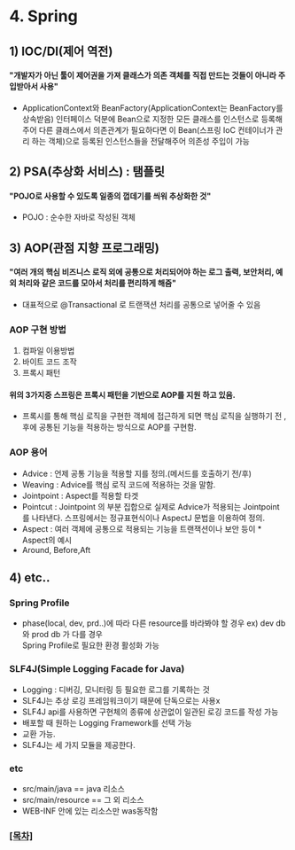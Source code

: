 # 4. Spring

## 1) IOC/DI(제어 역전)

#### "개발자가 아닌 툴이 제어권을 가져 클래스가 의존 객체를 직접 만드는 것들이 아니라 주입받아서 사용"

* ApplicationContext와 BeanFactory(ApplicationContext는 BeanFactory를 상속받음) 인터페이스 덕분에 Bean으로 지정한 모든 클래스를 인스턴스로 등록해주어 다른 클래스에서 의존관계가 필요하다면 이 Bean(스프링 IoC 컨테이너가 관리 하는 객체)으로 등록된 인스턴스들을 전달해주어 의존성 주입이 가능

## 2) PSA(추상화 서비스) : 탬플릿

#### "POJO로 사용할 수 있도록 일종의 껍데기를 씌워 추상화한 것"
* POJO : 순수한 자바로 작성된 객체

## 3) AOP(관점 지향 프로그래밍)

#### "여러 개의 핵심 비즈니스 로직 외에 공통으로 처리되어야 하는 로그 출력, 보안처리, 예외 처리와 같은 코드를 모아서 처리를 편리하게 해줌"
* 대표적으로 @Transactional 로 트랜잭션 처리를 공통으로 넣어줄 수 있음

### AOP 구현 방법
1. 컴파일 이용방법
2. 바이트 코드 조작
3. 프록시 패턴

#### 위의 3가지중 스프링은 프록시 패턴을 기반으로 AOP를 지원 하고 있음.
* 프록시를 통해 핵심 로직을 구현한 객체에 접근하게 되면 핵심 로직을 실행하기 전 , 후에 공통된 기능을 적용하는 방식으로 AOP를 구현함.

### AOP 용어
* Advice : 언제 공통 기능을 적용할 지를 정의.(메서드를 호출하기 전/후)
* Weaving : Advice를 핵심 로직 코드에 적용하는 것을 말함.
* Jointpoint : Aspect를 적용할 타겟
* Pointcut : Jointpoint 의 부분 집합으로 실제로 Advice가 적용되는 Jointpoint 를 나타낸다. 스프링에서는 정규표현식이나 AspectJ 문법을 이용하여 정의.
* Aspect : 여러 객체에 공통으로 적용되는 기능을 트랜잭션이나 보안 등이 * Aspect의 예시
* Around, Before,Aft

## 4) etc..

### Spring Profile

* phase(local, dev, prd..)에 따라 다른 resource를 바라봐야 할 경우 ex) dev db 와 prod db 가 다를 경우 <br> Spring Profile로 필요한 환경 활성화 가능

### SLF4J(Simple Logging Facade for Java)

* Logging : 디버깅, 모니터링 등 필요한 로그를 기록하는 것
*  SLF4J는 추상 로깅 프레임워크이기 때문에 단독으로는 사용x
* SLF4J api를 사용하면 구현체의 종류에 상관없이 일관된 로깅 코드를 작성 가능
* 배포할 때 원하는 Logging Framework를 선택 가능
* 교환 가능.
* SLF4J는 세 가지 모듈을 제공한다.

### etc
* src/main/java == java 리소스
* src/main/resource == 그 외 리소스
* WEB-INF 안에 있는 리소스만 was동작함

### [[목차]](https://gitlab.theuber.co.kr:8989/study/ch.kim/-/blob/main/study/index.md)